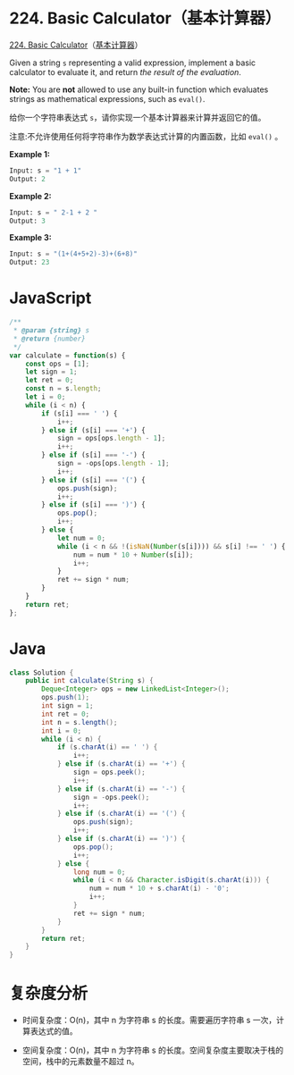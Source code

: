 # 224. Basic Calculator（基本计算器）

[224. Basic Calculator](https://leetcode.com/problems/basic-calculator/)（[基本计算器](https://leetcode.cn/problems/basic-calculator/)）

Given a string `s`​ representing a valid expression, implement a basic calculator to evaluate it, and return *the result of the evaluation*.

**Note:**  You are **not** allowed to use any built-in function which evaluates strings as mathematical expressions, such as `eval()`​.

给你一个字符串表达式 `s`​ ，请你实现一个基本计算器来计算并返回它的值。

注意:不允许使用任何将字符串作为数学表达式计算的内置函数，比如 `eval()`​ 。

**Example 1:**

```python
Input: s = "1 + 1"
Output: 2
```

**Example 2:**

```python
Input: s = " 2-1 + 2 "
Output: 3
```

**Example 3:**

```python
Input: s = "(1+(4+5+2)-3)+(6+8)"
Output: 23
```

# JavaScript

```javascript
/**
 * @param {string} s
 * @return {number}
 */
var calculate = function(s) {
    const ops = [1];
    let sign = 1;
    let ret = 0;
    const n = s.length;
    let i = 0;
    while (i < n) {
        if (s[i] === ' ') {
            i++;
        } else if (s[i] === '+') {
            sign = ops[ops.length - 1];
            i++;
        } else if (s[i] === '-') {
            sign = -ops[ops.length - 1];
            i++;
        } else if (s[i] === '(') {
            ops.push(sign);
            i++;
        } else if (s[i] === ')') {
            ops.pop();
            i++;
        } else {
            let num = 0;
            while (i < n && !(isNaN(Number(s[i]))) && s[i] !== ' ') {
                num = num * 10 + Number(s[i]);
                i++;
            }
            ret += sign * num;
        }
    }
    return ret;
};
```

# Java

```java
class Solution {
    public int calculate(String s) {
        Deque<Integer> ops = new LinkedList<Integer>();
        ops.push(1);
        int sign = 1;
        int ret = 0;
        int n = s.length();
        int i = 0;
        while (i < n) {
            if (s.charAt(i) == ' ') {
                i++;
            } else if (s.charAt(i) == '+') {
                sign = ops.peek();
                i++;
            } else if (s.charAt(i) == '-') {
                sign = -ops.peek();
                i++;
            } else if (s.charAt(i) == '(') {
                ops.push(sign);
                i++;
            } else if (s.charAt(i) == ')') {
                ops.pop();
                i++;
            } else {
                long num = 0;
                while (i < n && Character.isDigit(s.charAt(i))) {
                    num = num * 10 + s.charAt(i) - '0';
                    i++;
                }
                ret += sign * num;
            }
        }
        return ret;
    }
}
```

# 复杂度分析

* 时间复杂度：O(n)，其中 n 为字符串 s 的长度。需要遍历字符串 s 一次，计算表达式的值。

* 空间复杂度：O(n)，其中 n 为字符串 s 的长度。空间复杂度主要取决于栈的空间，栈中的元素数量不超过 n。

‍
